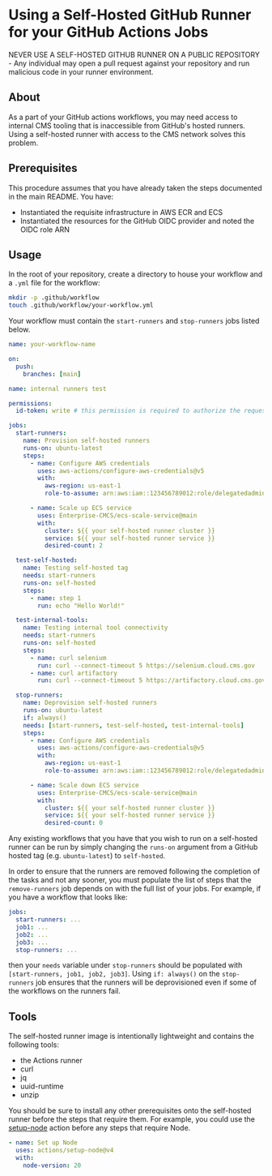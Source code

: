 # Using a Self-Hosted GitHub Runner for your GitHub Actions Jobs

NEVER USE A SELF-HOSTED GITHUB RUNNER ON A PUBLIC REPOSITORY - Any individual may open a pull request against your repository and run malicious code in your runner environment.

## About

As a part of your GitHub actions workflows, you may need access to internal CMS tooling that is inaccessible from GitHub's hosted runners. Using a self-hosted runner with access to the CMS network solves this problem.

## Prerequisites

This procedure assumes that you have already taken the steps documented in the main README. You have:

- Instantiated the requisite infrastructure in AWS ECR and ECS
- Instantiated the resources for the GitHub OIDC provider and noted the OIDC role ARN

## Usage

In the root of your repository, create a directory to house your workflow and a `.yml` file for the workflow:

```sh
mkdir -p .github/workflow
touch .github/workflow/your-workflow.yml
```

Your workflow must contain the `start-runners` and `stop-runners` jobs listed below.

```yaml
name: your-workflow-name

on:
  push:
    branches: [main]

name: internal runners test

permissions:
  id-token: write # this permission is required to authorize the request for the GitHub OIDC token used by the configure-aws-credentials action

jobs:
  start-runners:
    name: Provision self-hosted runners
    runs-on: ubuntu-latest
    steps:
      - name: Configure AWS credentials
        uses: aws-actions/configure-aws-credentials@v5
        with:
          aws-region: us-east-1
          role-to-assume: arn:aws:iam::123456789012:role/delegatedadmin/developer/github-actions-oidc

      - name: Scale up ECS service
        uses: Enterprise-CMCS/ecs-scale-service@main
        with:
          cluster: ${{ your self-hosted runner cluster }}
          service: ${{ your self-hosted runner service }}
          desired-count: 2

  test-self-hosted:
    name: Testing self-hosted tag
    needs: start-runners
    runs-on: self-hosted
    steps:
      - name: step 1
        run: echo "Hello World!"

  test-internal-tools:
    name: Testing internal tool connectivity
    needs: start-runners
    runs-on: self-hosted
    steps:
      - name: curl selenium
        run: curl --connect-timeout 5 https://selenium.cloud.cms.gov
      - name: curl artifactory
        run: curl --connect-timeout 5 https://artifactory.cloud.cms.gov/ui/packages

  stop-runners:
    name: Deprovision self-hosted runners
    runs-on: ubuntu-latest
    if: always()
    needs: [start-runners, test-self-hosted, test-internal-tools]
    steps:
      - name: Configure AWS credentials
        uses: aws-actions/configure-aws-credentials@v5
        with:
          aws-region: us-east-1
          role-to-assume: arn:aws:iam::123456789012:role/delegatedadmin/developer/github-actions-oidc

      - name: Scale down ECS service
        uses: Enterprise-CMCS/ecs-scale-service@main
        with:
          cluster: ${{ your self-hosted runner cluster }}
          service: ${{ your self-hosted runner service }}
          desired-count: 0
```

Any existing workflows that you have that you wish to run on a self-hosted runner can be run by simply changing the `runs-on` argument from a GitHub hosted tag (e.g. `ubuntu-latest`) to `self-hosted`.

In order to ensure that the runners are removed following the completion of the tasks and not any sooner, you must populate the list of steps that the `remove-runners` job depends on with the full list of your jobs. For example, if you have a workflow that looks like:

```yaml
jobs:
  start-runners: ...
  job1: ...
  job2: ...
  job3: ...
  stop-runners: ...
```

then your `needs` variable under `stop-runners` should be populated with `[start-runners, job1, job2, job3]`. Using `if: always()` on the `stop-runners` job ensures that the runners will be deprovisioned even if some of the workflows on the runners fail.

## Tools

The self-hosted runner image is intentionally lightweight and contains the following tools:

- the Actions runner
- curl
- jq
- uuid-runtime
- unzip

You should be sure to install any other prerequisites onto the self-hosted runner before the steps that require them. For example, you could use the [setup-node](https://github.com/actions/setup-node) action before any steps that require Node.

```yaml
- name: Set up Node
  uses: actions/setup-node@v4
  with:
    node-version: 20
```
